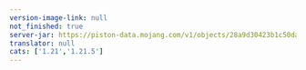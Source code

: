 ```yaml
---
version-image-link: null
not_finished: true
server-jar: https://piston-data.mojang.com/v1/objects/28a9d30423b1c50da661b95e754be9d5f0c871d4/server.jar
translator: null
cats: ['1.21','1.21.5']
---
```

